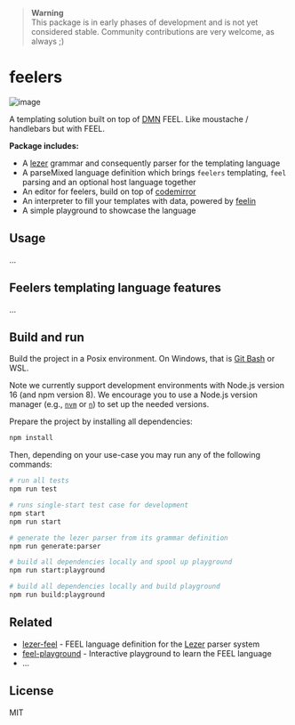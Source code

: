 > **Warning**  
> This package is in early phases of development and is not yet considered stable. Community contributions are very welcome, as always ;)


# feelers

![image](https://user-images.githubusercontent.com/17801113/222329383-c3e63077-e288-41e0-832d-7e71e331d76a.png)

A templating solution built on top of [DMN](https://www.omg.org/spec/DMN/) FEEL. 
Like moustache / handlebars but with FEEL.

**Package includes:**
- A [lezer](https://lezer.codemirror.net/) grammar and consequently parser for the templating language
- A parseMixed language definition which brings `feelers` templating, `feel` parsing and an optional host language together
- An editor for feelers, build on top of [codemirror](https://codemirror.net/)
- An interpreter to fill your templates with data, powered by [feelin](https://github.com/nikku/feelin)
- A simple playground to showcase the language 

## Usage 
...

## Feelers templating language features
...

## Build and run

Build the project in a Posix environment. On Windows, that is [Git Bash](https://gitforwindows.org/) or WSL. 

Note we currently support development environments with Node.js version 16 (and npm version 8). We encourage you to use a Node.js version manager (e.g., [`nvm`](https://github.com/nvm-sh/nvm) or [`n`](https://github.com/tj/n)) to set up the needed versions.

Prepare the project by installing all dependencies:

```sh
npm install
```

Then, depending on your use-case you may run any of the following commands:

```sh
# run all tests
npm run test

# runs single-start test case for development
npm start
npm run start

# generate the lezer parser from its grammar definition
npm run generate:parser

# build all dependencies locally and spool up playground
npm run start:playground

# build all dependencies locally and build playground
npm run build:playground
```

## Related

* [lezer-feel](https://github.com/nikku/lezer-feel) - FEEL language definition for the [Lezer](https://lezer.codemirror.net/) parser system
* [feel-playground](https://github.com/nikku/feel-playground) - Interactive playground to learn the FEEL language
* ...

## License

MIT
